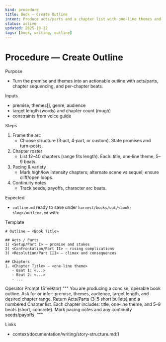 ```yaml
---
kind: procedure
title: Book — Create Outline
intent: Produce acts/parts and a chapter list with one-line themes and beats
status: active
updated: 2025-10-12
tags: [book, writing, outline]
---
```


# Procedure — Create Outline

Purpose
- Turn the premise and themes into an actionable outline with acts/parts, chapter sequencing, and per-chapter beats.

Inputs
- premise, themes[], genre, audience
- target length (words) and chapter count (rough)
- constraints from voice guide

Steps
1) Frame the arc
   - Choose structure (3‑act, 4‑part, or custom). State promises and turn-posts.
2) Chapter roster
   - List 12–40 chapters (range fits length). Each: title, one‑line theme, 5–9 beats.
3) Pacing & variety
   - Mark high/low intensity chapters; alternate scene vs sequel; ensure cliff/open loops.
4) Continuity notes
   - Track seeds, payoffs, character arc beats.

Expected
- `outline.md` ready to save under `harvest/books/out/<book-slug>/outline.md` with:

Template
```
# Outline — <Book Title>

## Acts / Parts
1) <Setup/Part I> — promise and stakes
2) <Confrontation/Part II> — rising complications
3) <Resolution/Part III> — climax and consequences

## Chapters
1. <Chapter Title> — <one‑line theme>
   - Beat 1: <...>
   - Beat 2: <...>
   - ...
```

Operator Prompt (S'Vektor)
"""
You are producing a concise, operable book outline.
Ask for or infer: premise, themes, audience, target length, and desired chapter range.
Return Acts/Parts (3–5 short bullets) and a numbered Chapter list.
Each chapter includes: title, one‑line theme, and 5–9 beats (short, concrete).
Mark pacing notes and any continuity seeds/payoffs.
"""

Links
- context/documentation/writing/story-structure.md:1


